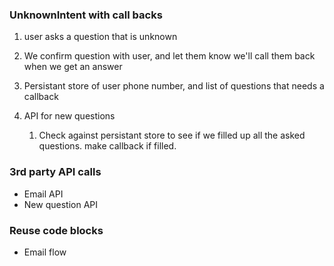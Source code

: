 ### UnknownIntent with call backs

1. user asks a question that is unknown
2. We confirm question with user, and let them know we'll call them back when we get an answer
3. Persistant store of user phone number, and list of questions that needs a callback


4. API for new questions
    1. Check against persistant store to see if we filled up all the asked questions. make callback if filled.


### 3rd party API calls

 - Email API
 - New question API


### Reuse code blocks 

 - Email flow